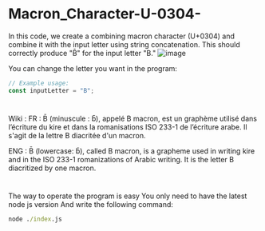 # Macron_Character-U-0304-
In this code, we create a combining macron character (U+0304) and combine it with the input letter using string concatenation. This should correctly produce "B̄" for the input letter "B."
![image](https://github.com/amadich/Macron_Character-U-0304-/assets/74735976/28e05d96-087e-4328-b440-9bcdea6a2e59)

You can change the letter you want in the program:
```js
// Example usage:
const inputLetter = "B";
```
# 
Wiki : 
FR : B̄ (minuscule : b̄), appelé B macron, est un graphème utilisé dans l’écriture du kire et dans la romanisations ISO 233-1 de l’écriture arabe. Il s'agit de la lettre B diacritée d'un macron.

ENG : B̄ (lowercase: b̄), called B macron, is a grapheme used in writing kire and in the ISO 233-1 romanizations of Arabic writing. It is the letter B diacritized by one macron.
# 
The way to operate the program is easy
You only need to have the latest node js version
And write the following command:
```cmd
node ./index.js
```
